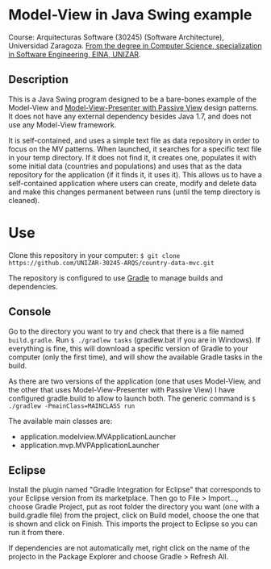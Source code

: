 # Model-View in Java Swing example
Course: Arquitecturas Software (30245) (Software Architecture), Universidad Zaragoza.
[From the degree in Computer Science, specialization in Software Engineering, EINA, UNIZAR](http://titulaciones.unizar.es/asignaturas/30245/index14.html).

## Description
This is a Java Swing program designed to be a bare-bones example of the Model-View and [Model-View-Presenter with Passive View](http://martinfowler.com/eaaDev/PassiveScreen.html) design patterns. It does not have any external dependency besides Java 1.7, and does not use any Model-View framework. 

It is self-contained, and uses a simple text file as data repository in order to focus on the MV patterns.  When launched, it searches for a specific text file in your temp directory. If it does not find it, it creates one, populates it with some initial data (countries and populations) and uses that as the data repository for the application (if it finds it, it uses it). This allows us to have a self-contained application where users can create, modify and delete data and make this changes permanent between runs (until the temp directory is cleaned).

# Use
Clone this repository in your computer:
`$ git clone https://github.com/UNIZAR-30245-ARQS/country-data-mvc.git`

The repository is configured to use [Gradle](http://www.gradle.org/docs/current/userguide/userguide.html) to manage builds and dependencies. 

## Console
Go to the directory you want to try and check that there is a file named `build.gradle`. Run `$ ./gradlew tasks` (gradlew.bat if you are in Windows). If everything is fine, this will download a specific version of Gradle to your computer (only the first time), and will show the available Gradle tasks in the build. 

As there are two versions of the application (one that uses Model-View, and the other that uses Model-View-Presenter with Passive View) I have configured gradle.build to allow to launch both. The generic command is `$ ./gradlew -PmainClass=MAINCLASS run`

The available main classes are:

- application.modelview.MVApplicationLauncher
- application.mvp.MVPApplicationLauncher

## Eclipse
Install the plugin named "Gradle Integration for Eclipse" that corresponds to your Eclipse version from its marketplace. Then go to File > Import..., choose Gradle Project, put as root folder the directory you want (one with a build.gradle file) from the project, click on Build model, choose the one that is shown and click on Finish. This imports the project to Eclipse so you can run it from there.  

If dependencies are not automatically met, right click on the name of the projecto in the Package Explorer and choose Gradle > Refresh All.
